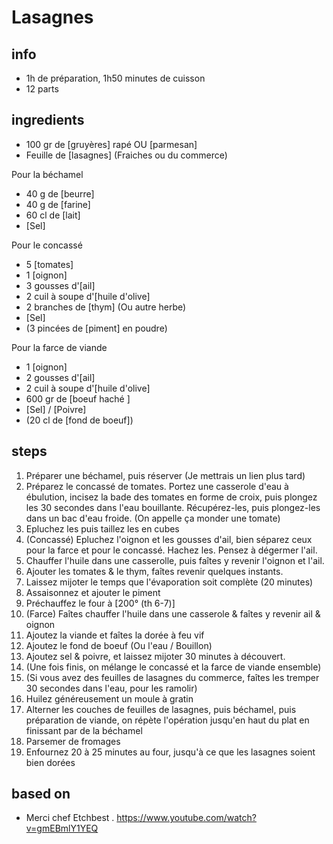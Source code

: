 # Lasagnes

## info  
* 1h de préparation, 1h50 minutes de cuisson
* 12 parts

## ingredients
* 100 gr de [gruyères] rapé OU [parmesan] 
* Feuille de [lasagnes] (Fraiches ou du commerce)

Pour la béchamel 
* 40 g de [beurre]
* 40 g de [farine]
* 60 cl de [lait]
* [Sel]

Pour le concassé 
* 5 [tomates]
* 1 [oignon]
* 3 gousses d'[ail]
* 2 cuil à soupe d'[huile d'olive]
* 2 branches de [thym] (Ou autre herbe)
* [Sel]
* (3 pincées de [piment] en poudre)

Pour la farce de viande
* 1 [oignon]
* 2 gousses d'[ail]
* 2 cuil à soupe d'[huile d'olive]
* 600 gr de [boeuf haché ]
* [Sel] / [Poivre]
* (20 cl de [fond de boeuf])

## steps  
1. Préparer une béchamel, puis réserver (Je mettrais un lien plus tard)
2. Préparez le concassé de tomates. Portez une casserole d'eau à ébulution, incisez la bade des tomates en forme de croix, puis plongez les 30 secondes dans l'eau bouillante. Récupérez-les, puis plongez-les dans un bac d'eau froide. (On appelle ça monder une tomate)
3. Epluchez les puis taillez les en cubes
4. (Concassé) Epluchez l'oignon et les gousses d'ail, bien séparez ceux pour la farce et pour le concassé. Hachez les. Pensez à dégermer l'ail.
5. Chauffer l'huile dans une casserolle, puis faîtes y revenir l'oignon et l'ail. 
6. Ajouter les tomates & le thym, faîtes revenir quelques instants.
7. Laissez mijoter le temps que l'évaporation soit complète (20 minutes)
8. Assaisonnez et ajouter le piment
9. Préchauffez le four à [200° (th 6-7)]
10. (Farce) Faîtes chauffer l'huile dans une casserole & faîtes y revenir ail & oignon
11. Ajoutez la viande et faîtes la dorée à feu vif
12. Ajoutez le fond de boeuf (Ou l'eau / Bouillon)
13. Ajoutez sel & poivre, et laissez mijoter 30 minutes à découvert.
14. (Une fois finis, on mélange le concassé et la farce de viande ensemble)
14. (Si vous avez des feuilles de lasagnes du commerce, faîtes les tremper 30 secondes dans l'eau, pour les ramolir)
14. Huilez généreusement un moule à gratin
15. Alterner les couches de feuilles de lasagnes, puis béchamel, puis préparation de viande, on répète l'opération jusqu'en haut du plat en finissant par de la béchamel
16. Parsemer de fromages 
17. Enfournez 20 à 25 minutes au four, jusqu'à ce que les lasagnes soient bien dorées

## based on  
* Merci chef Etchbest . https://www.youtube.com/watch?v=gmEBmlY1YEQ
